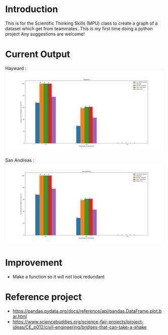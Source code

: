 # Introduction
This is for the Scientific Thinking Skills (MPU) class to create a graph of a dataset which get from teammates. 
This is my first time doing a python project
Any suggestions are welcome!

# Current Output

Hayward :
![Image of Hayward graph](https://github.com/neohks/STS_Graph/blob/master/output/Hayward.png)

San Andreas :
![Image of SanAndreas graph](https://github.com/neohks/STS_Graph/blob/master/output/SanAndreas.png)



# Improvement
- Make a function so it will not look redundant

# Reference project
- https://pandas.pydata.org/docs/reference/api/pandas.DataFrame.plot.bar.html
- https://www.sciencebuddies.org/science-fair-projects/project-ideas/CE_p012/civil-engineering/bridges-that-can-take-a-shake
